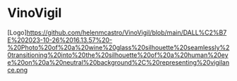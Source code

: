 # VinoVigil

[Logo]https://github.com/helenmcastro/VinoVigil/blob/main/DALL%C2%B7E%202023-10-26%2016.13.57%20-%20Photo%20of%20a%20wine%20glass%20silhouette%20seamlessly%20transitioning%20into%20the%20silhouette%20of%20a%20human%20eye%20on%20a%20neutral%20background%2C%20representing%20vigilance.png
